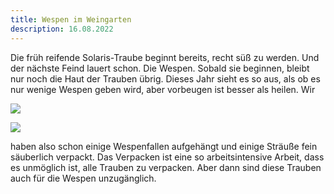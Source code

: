 ```yaml
---
title: Wespen im Weingarten
description: 16.08.2022
---
```

Die früh reifende Solaris-Traube beginnt bereits, recht süß zu werden. Und der nächste Feind lauert schon. Die Wespen. Sobald sie beginnen, bleibt nur noch die Haut der Trauben übrig. Dieses Jahr sieht es so aus, als ob es nur wenige Wespen geben wird, aber vorbeugen ist besser als heilen. Wir

![](/img/2022-08-16-wespenvallen-opgehangen.jpg)

![](/img/2022-08-16-solaris-ingepakt.jpg)

 haben also schon einige Wespenfallen aufgehängt und einige Sträuße fein säuberlich verpackt. Das Verpacken ist eine so arbeitsintensive Arbeit, dass es unmöglich ist, alle Trauben zu verpacken. Aber dann sind diese Trauben auch für die Wespen unzugänglich.